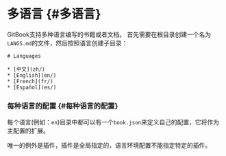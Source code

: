 # 多语言 {#多语言}

GitBook支持多种语言编写的书籍或者文档。 首先需要在根目录创建一个名为`LANGS.md`的文件，然后按照语言创建子目录：

```
# Languages

* [中文](zh/)
* [English](en/)
* [French](fr/)
* [Español](es/)
```

### 每种语言的配置 {#每种语言的配置}

每个语言\(例如：`en`\)目录中都可以有一个`book.json`来定义自己的配置，它将作为主配置的扩展。

唯一的例外是插件，插件是全局指定的，语言环境配置不能指定特定的插件。

